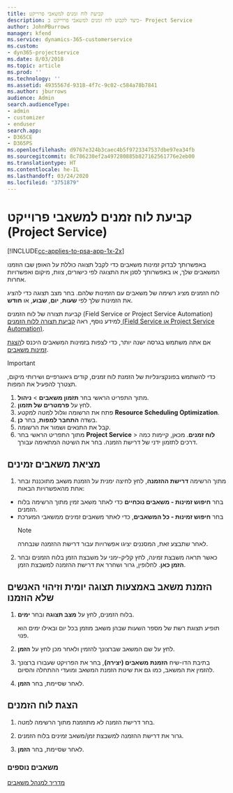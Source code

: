 ```yaml
---
title: ‏‫קביעת לוח זמנים למשאבי פרוייקט
description: כיצד לקבוע לוח זמנים למשאבי פרוייקט ב- Project Service
author: JohnPBurrows
manager: kfend
ms.service: dynamics-365-customerservice
ms.custom:
- dyn365-projectservice
ms.date: 8/03/2018
ms.topic: article
ms.prod: ''
ms.technology: ''
ms.assetid: 4935567d-9318-4f7c-9c02-c584a78b7841
ms.author: jburrows
audience: Admin
search.audienceType:
- admin
- customizer
- enduser
search.app:
- D365CE
- D365PS
ms.openlocfilehash: d9767e324b3caec4b5f9723347537dbe97ea34fb
ms.sourcegitcommit: 8c786230ef2a497280885b827162561776e2eb00
ms.translationtype: HT
ms.contentlocale: he-IL
ms.lasthandoff: 03/24/2020
ms.locfileid: "3751879"
---
```

# <a name="schedule-resources-for-a-project-project-service"></a>קביעת לוח זמנים למשאבי פרוייקט (Project Service)

[!INCLUDE[cc-applies-to-psa-app-1x-2x](../includes/cc-applies-to-psa-app-1x-2x.md)]

באפשרותך לבדוק זמינות משאבים כדי לקבל תצוגה כוללת על האופן שבו הוזמנו המשאבים שלך, או באפשרותך לסנן את התצוגה לפי כישורים, צוות, מיקום ואפשרויות אחרות.  
  
לוח הזמנים מציג רשימה של משאבים עם הזמינות שלהם. בחר מצב תצוגה כדי להציג את הזמינות שלך לפי **שעות**, **יום**, **שבוע**, או **חודש**.  
  
 קביעת תצורה של לוח הזמנים (Field Service or Project Service Automation) למידע נוסף, ראה [קביעת תצורה ללוח הזמנים (Field Service או Project Service Automation)](../field-service/configure-schedule-board.md).
  
אם אתה משתמש בגרסה ישנה יותר, כדי לצפות בזמינות המשאבים היכנס ל[הצגת זמינות משאבים](../project-service/view-resource-availability.md).  

> [!IMPORTANT]
>  כדי להשתמש בפונקציונליות של הזמנת לוח זמנים, קודים גיאוגרפיים‬ ושירותי מיקום, תצטרך להפעיל את המפות.  
> 
> 1. מתוך התפריט הראשי בחר **תזמון משאבים** > **ניהול**.  
> 2. לחץ על **פרמטרים של תזמון**.  
> 3. פתח את הרשומה וגלול למטה למקטע **Resource Scheduling Optimization**.  
> 4. בשדה **התחבר למפות**, בחר **כן**.  
> 5. קבל את התנאים ושמור את הרשומה.  
> 6. מתוך התפריט הראשי בחר **Project Service** > **לוח זמנים**. מכאן, קיימות כמה דרכים לתזמון ידני של דרישת הזמנה. בחר את השיטה המתאימה עבורך.
  
## <a name="find-available-resources"></a>מציאת משאבים זמינים‬

1.  מתוך הרשימה **דרישת ההזמנה**, לחץ לחיצה ימנית על הזמנת משאב מתוכננת ובחר אחת מהאפשרויות הבאות:  
  
- בחר **חיפוש זמינות - משאבים נוכחיים** כדי לאתר משאב זמין מתוך הרשימה בלוח הזמנים.  
- בחר **חיפוש זמינות - כל המשאבים**, כדי לאתר משאבים זמינים ממשאבי המערכת  
   > [!NOTE]
   >  לאחר שתבצע זאת, המסננים יציגו אפשרויות עבור דרישת ההזמנה שנבחרה.  
  
2. כאשר תראה משבצת זמינה, לחץ קליק-ימני על משבצת הזמן בלוח הזמנים ובחר **הזמן כאן**. לחלופין, גרור ושחרר את דרישת ההזמנה למשבצת הזמן.  
  

## <a name="book-a-resource-using-the-daily-view-and-find-whos-under-booked"></a>הזמנת משאב באמצעות תצוגה יומית וזיהוי האנשים שלא הוזמנו
  
1.  בלוח הזמנים, לחץ על **מצב תצוגה** ובחר **ימים**.  
  
    תופיע תצוגת רשת של מספר השעות שבהן משאב מוזמן בכל יום ובאילו ימים הוא פנוי.  
  
2.  לחץ על שם המשאב שברצונך להזמין ולאחר מכן לחץ על **הזמן**.  
  
3.  בתיבת הדו-שיח **הזמנת משאבים (יצירה)**, בחר את הפרויקט שעבורו ברצונך להזמין את המשאב, כמו גם את שיטת הזמנת המשאב ומועדי ההתחלה והסיום.  
  
4.  לאחר שסיימת, בחר **הזמן**.  
  
## <a name="view-to-the-schedule-board"></a>הצגת לוח הזמנים
  
1.  בחר דרישת הזמנה לא מתוזמנת‬ מתוך הרשימה למטה.  
  
2.  גרור את דרישת ההזמנה למשבצת זמן/משאב זמינים בלוח הזמנים.  
  
3.  לאחר שסיימת, בחר **הזמן**.  
  
### <a name="additional-resources"></a>משאבים נוספים  
 [מדריך למנהל משאבים](../project-service/resource-manager-guide.md)
